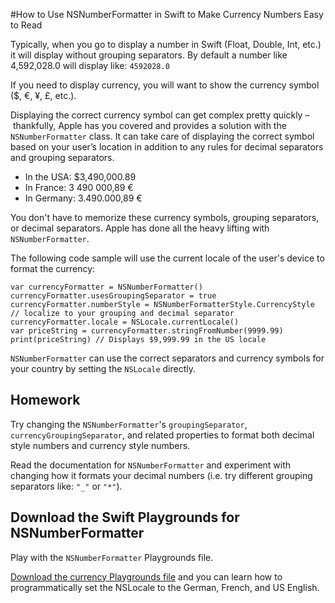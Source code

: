 #How to Use NSNumberFormatter in Swift to Make Currency Numbers Easy to Read Typically, when you go to display a number in Swift (Float, Double, Int, etc.) it will display without grouping separators. By default a number like 4,592,028.0 will display like: `4592028.0`
If you need to display currency, you will want to show the currency symbol ($, €, ¥, £, etc.).Displaying the correct currency symbol can get complex pretty quickly – thankfully, Apple has you covered and provides a solution with the `NSNumberFormatter` class. It can take care of displaying the correct symbol based on your user’s location in addition to any rules for decimal separators and grouping separators.* In the USA: $3,490,000.89
* In France: 3 490 000,89 €
* In Germany: 3.490.000,89 €

You don't have to memorize these currency symbols, grouping separators, or decimal separators. Apple has done all the heavy lifting with `NSNumberFormatter`.

The following code sample will use the current locale of the user's device to format the currency:

	var currencyFormatter = NSNumberFormatter()
	currencyFormatter.usesGroupingSeparator = true
	currencyFormatter.numberStyle = NSNumberFormatterStyle.CurrencyStyle 
	// localize to your grouping and decimal separator
	currencyFormatter.locale = NSLocale.currentLocale()
	var priceString = currencyFormatter.stringFromNumber(9999.99)
	print(priceString) // Displays $9,999.99 in the US locale

`NSNumberFormatter` can use the correct separators and currency symbols for your country by setting the `NSLocale` directly.## Homework ##
Try changing the `NSNumberFormatter`'s `groupingSeparator`, `currencyGroupingSeparator`, and related properties to format both decimal style numbers and currency style numbers.

Read the documentation for `NSNumberFormatter` and experiment with changing how it formats your decimal numbers (i.e. try different grouping separators like: `"_"` or `"*"`).
## Download the Swift Playgrounds for NSNumberFormatter ##

Play with the `NSNumberFormatter` Playgrounds file. 

<a rel="ck_modal" href="#ck_modal">Download the currency Playgrounds file</a> and you can learn how to programmatically set the NSLocale to the German, French, and US English.

<script src="https://app.convertkit.com/landing_pages/5573.js"></script>